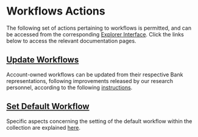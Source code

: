 # Workflows Actions

The following set of actions pertaining to workflows is permitted, and can be accessed from the corresponding [Explorer Interface](../ui/explorer.md).
Click the links below to access the relevant documentation pages.

## [Update Workflows](update.md)

Account-owned workflows can be updated from their respective Bank representations, following improvements released by our research personnel, according to the following [instructions](update.md).

## [Set Default Workflow](set-default.md)

Specific aspects concerning the setting of the default workflow within the collection are explained [here](set-default.md).
